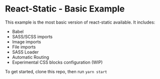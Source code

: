 # React-Static - Basic Example

This example is the most basic version of react-static available. It includes:
- Babel
- SASS/SCSS imports
- Image imports
- File imports
- SASS Loader
- Automatic Routing
- Experimental CSS blocks configuration (WIP)

To get started, clone this repo, then run `yarn start`
